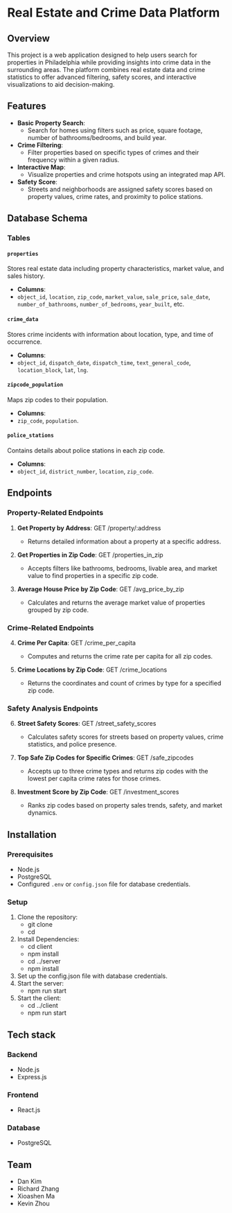 # Real Estate and Crime Data Platform

## Overview

This project is a web application designed to help users search for properties in Philadelphia while providing insights into crime data in the surrounding areas. The platform combines real estate data and crime statistics to offer advanced filtering, safety scores, and interactive visualizations to aid decision-making.

## Features

- **Basic Property Search**:
  - Search for homes using filters such as price, square footage, number of bathrooms/bedrooms, and build year.
- **Crime Filtering**:
  - Filter properties based on specific types of crimes and their frequency within a given radius.
- **Interactive Map**:
  - Visualize properties and crime hotspots using an integrated map API.
- **Safety Score**:
  - Streets and neighborhoods are assigned safety scores based on property values, crime rates, and proximity to police stations.

## Database Schema

### **Tables**

#### `properties`

Stores real estate data including property characteristics, market value, and sales history.

- **Columns**:
- `object_id`, `location`, `zip_code`, `market_value`, `sale_price`, `sale_date`, `number_of_bathrooms`, `number_of_bedrooms`, `year_built`, etc.

#### `crime_data`

Stores crime incidents with information about location, type, and time of occurrence.

- **Columns**:
- `object_id`, `dispatch_date`, `dispatch_time`, `text_general_code`, `location_block`, `lat`, `lng`.

#### `zipcode_population`

Maps zip codes to their population.

- **Columns**:
- `zip_code`, `population`.

#### `police_stations`

Contains details about police stations in each zip code.

- **Columns**:
- `object_id`, `district_number`, `location`, `zip_code`.

## Endpoints

### **Property-Related Endpoints**

1. **Get Property by Address**: GET /property/:address

   - Returns detailed information about a property at a specific address.

2. **Get Properties in Zip Code**: GET /properties_in_zip

   - Accepts filters like bathrooms, bedrooms, livable area, and market value to find properties in a specific zip code.

3. **Average House Price by Zip Code**: GET /avg_price_by_zip
   - Calculates and returns the average market value of properties grouped by zip code.

### **Crime-Related Endpoints**

4. **Crime Per Capita**: GET /crime_per_capita

   - Computes and returns the crime rate per capita for all zip codes.

5. **Crime Locations by Zip Code**: GET /crime_locations
   - Returns the coordinates and count of crimes by type for a specified zip code.

### **Safety Analysis Endpoints**

6. **Street Safety Scores**: GET /street_safety_scores

   - Calculates safety scores for streets based on property values, crime statistics, and police presence.

7. **Top Safe Zip Codes for Specific Crimes**: GET /safe_zipcodes

   - Accepts up to three crime types and returns zip codes with the lowest per capita crime rates for those crimes.

8. **Investment Score by Zip Code**: GET /investment_scores
   - Ranks zip codes based on property sales trends, safety, and market dynamics.

## Installation

### **Prerequisites**

- Node.js
- PostgreSQL
- Configured `.env` or `config.json` file for database credentials.

### **Setup**

1. Clone the repository:
    - git clone <repository-url>
    - cd <project-directory>
2. Install Dependencies:
    - cd client
    - npm install
    - cd ../server
    - npm install
3. Set up the config.json file with database credentials.
4. Start the server:
    - npm run start
5. Start the client:
    - cd ../client
    - npm run start

## Tech stack

### Backend
- Node.js
- Express.js
### Frontend
- React.js
### Database
- PostgreSQL

## Team
- Dan Kim
- Richard Zhang
- Xioashen Ma
- Kevin Zhou



